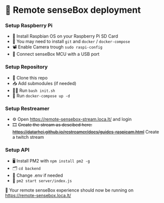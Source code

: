 # 🔭 Remote senseBox deployment

### Setup Raspberry Pi
- 💾 Install Raspbian OS on your Raspberry Pi SD Card
- 🐳 You may need to install `git` and `docker` / `docker-compose`
- 📽 Enable Camera trough `sudo raspi-config`
- 🔌 Connect senseBox MCU with a USB port

### Setup Repository
- 👯 Clone this repo
- 📥 Add submodules (if needed)
- 👩‍🔧 Run `bash init.sh`
- 🛫 Run `docker-compose up -d`

### Setup Restreamer
- ⚙️ Open https://remote-sensebox-stream.loca.lt/ and login
- 🎞 ~~Create the stream as descibed here: https://datarhei.github.io/restreamer/docs/guides-raspicam.html~~ Create a twitch stream

### Setup API
- 🖥 Install PM2 with `npm install pm2 -g`
- 🗂 `cd backend`
- 🌳 Change .env if needed
- 🚀 `pm2 start server/index.js`


🚀 Your remote senseBox experience should now be running on https://remote-sensebox.loca.lt/
